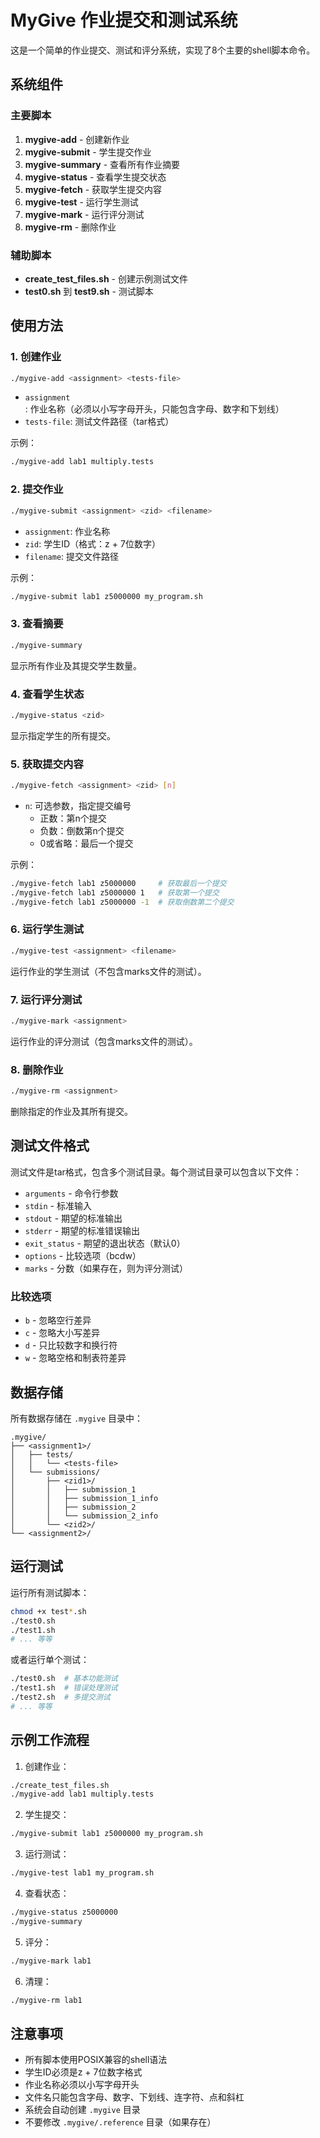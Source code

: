 # MyGive 作业提交和测试系统

这是一个简单的作业提交、测试和评分系统，实现了8个主要的shell脚本命令。

## 系统组件

### 主要脚本

1. **mygive-add** - 创建新作业
2. **mygive-submit** - 学生提交作业
3. **mygive-summary** - 查看所有作业摘要
4. **mygive-status** - 查看学生提交状态
5. **mygive-fetch** - 获取学生提交内容
6. **mygive-test** - 运行学生测试
7. **mygive-mark** - 运行评分测试
8. **mygive-rm** - 删除作业

### 辅助脚本

- **create_test_files.sh** - 创建示例测试文件
- **test0.sh** 到 **test9.sh** - 测试脚本

## 使用方法

### 1. 创建作业

```bash
./mygive-add <assignment> <tests-file>
```

- `assignment`: 作业名称（必须以小写字母开头，只能包含字母、数字和下划线）
- `tests-file`: 测试文件路径（tar格式）

示例：
```bash
./mygive-add lab1 multiply.tests
```

### 2. 提交作业

```bash
./mygive-submit <assignment> <zid> <filename>
```

- `assignment`: 作业名称
- `zid`: 学生ID（格式：z + 7位数字）
- `filename`: 提交文件路径

示例：
```bash
./mygive-submit lab1 z5000000 my_program.sh
```

### 3. 查看摘要

```bash
./mygive-summary
```

显示所有作业及其提交学生数量。

### 4. 查看学生状态

```bash
./mygive-status <zid>
```

显示指定学生的所有提交。

### 5. 获取提交内容

```bash
./mygive-fetch <assignment> <zid> [n]
```

- `n`: 可选参数，指定提交编号
  - 正数：第n个提交
  - 负数：倒数第n个提交
  - 0或省略：最后一个提交

示例：
```bash
./mygive-fetch lab1 z5000000     # 获取最后一个提交
./mygive-fetch lab1 z5000000 1   # 获取第一个提交
./mygive-fetch lab1 z5000000 -1  # 获取倒数第二个提交
```

### 6. 运行学生测试

```bash
./mygive-test <assignment> <filename>
```

运行作业的学生测试（不包含marks文件的测试）。

### 7. 运行评分测试

```bash
./mygive-mark <assignment>
```

运行作业的评分测试（包含marks文件的测试）。

### 8. 删除作业

```bash
./mygive-rm <assignment>
```

删除指定的作业及其所有提交。

## 测试文件格式

测试文件是tar格式，包含多个测试目录。每个测试目录可以包含以下文件：

- `arguments` - 命令行参数
- `stdin` - 标准输入
- `stdout` - 期望的标准输出
- `stderr` - 期望的标准错误输出
- `exit_status` - 期望的退出状态（默认0）
- `options` - 比较选项（bcdw）
- `marks` - 分数（如果存在，则为评分测试）

### 比较选项

- `b` - 忽略空行差异
- `c` - 忽略大小写差异
- `d` - 只比较数字和换行符
- `w` - 忽略空格和制表符差异

## 数据存储

所有数据存储在 `.mygive` 目录中：

```
.mygive/
├── <assignment1>/
│   ├── tests/
│   │   └── <tests-file>
│   └── submissions/
│       ├── <zid1>/
│       │   ├── submission_1
│       │   ├── submission_1_info
│       │   ├── submission_2
│       │   └── submission_2_info
│       └── <zid2>/
└── <assignment2>/
```

## 运行测试

运行所有测试脚本：

```bash
chmod +x test*.sh
./test0.sh
./test1.sh
# ... 等等
```

或者运行单个测试：

```bash
./test0.sh  # 基本功能测试
./test1.sh  # 错误处理测试
./test2.sh  # 多提交测试
# ... 等等
```

## 示例工作流程

1. 创建作业：
```bash
./create_test_files.sh
./mygive-add lab1 multiply.tests
```

2. 学生提交：
```bash
./mygive-submit lab1 z5000000 my_program.sh
```

3. 运行测试：
```bash
./mygive-test lab1 my_program.sh
```

4. 查看状态：
```bash
./mygive-status z5000000
./mygive-summary
```

5. 评分：
```bash
./mygive-mark lab1
```

6. 清理：
```bash
./mygive-rm lab1
```

## 注意事项

- 所有脚本使用POSIX兼容的shell语法
- 学生ID必须是z + 7位数字格式
- 作业名称必须以小写字母开头
- 文件名只能包含字母、数字、下划线、连字符、点和斜杠
- 系统会自动创建 `.mygive` 目录
- 不要修改 `.mygive/.reference` 目录（如果存在） 